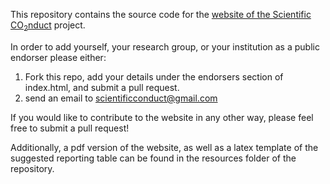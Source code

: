 This repository contains the source code for the [website of the Scientific CO<sub>2</sub>nduct](https://scientific-conduct.github.io/) project.

In order to add yourself, your research group, or your institution as a public endorser please either:

1. Fork this repo, add your details under the endorsers section of index.html, and submit a pull request.
2. send an email to scientificconduct@gmail.com

If you would like to contribute to the website in any other way, please feel free to submit a pull request!

Additionally, a pdf version of the website, as well as a latex template of the suggested reporting table can be found in the resources folder of the repository.
